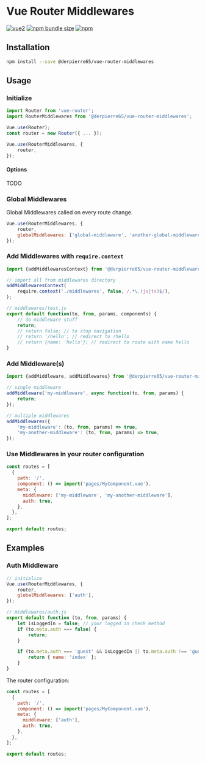 # Vue Router Middlewares

[![vue2](https://img.shields.io/badge/vue-2.x-brightgreen.svg)](https://vuejs.org/)
[![npm bundle size](https://img.shields.io/bundlephobia/min/@derpierre65/vue-router-middlewares)](https://www.npmjs.com/package/@derpierre65/vue-router-middlewares)
[![npm](https://img.shields.io/npm/dw/@derpierre65/vue-router-middlewares)](https://www.npmjs.com/package/@derpierre65/vue-router-middlewares)

## Installation

```bash
npm install --save @derpierre65/vue-router-middlewares
```

## Usage

### Initialize

```js
import Router from 'vue-router';
import RouterMiddlewares from '@derpierre65/vue-router-middlewares';

Vue.use(Router);
const router = new Router({ ... });

Vue.use(RouterMiddlewares, {
    router,
});
```

#### Options

TODO

### Global Middlewares

Global Middlewares called on every route change.

```js
Vue.use(RouterMiddlewares, {
    router,
    globalMiddlewares: ['global-middleware', 'another-global-middleware'],
});
```

### Add Middlewares with `require.context`

```js
import {addMiddlewaresContext} from '@derpierre65/vue-router-middlewares';

// import all from middlewares directory
addMiddlewaresContext(
	require.context('./middlewares', false, /.*\.(js|ts)$/),
);

// middlewares/test.js
export default function(to, from, params, components) {
    // do middleware stuff
    return;
    // return false; // to stop navigation
    // return '/hello'; // redirect to /hello
    // return {name: 'hello'}; // redirect to route with name hello
}
```

### Add Middleware(s)

```js
import {addMiddleware, addMiddlewares} from '@derpierre65/vue-router-middlewares';

// single middleware
addMiddleware('my-middleware', async function(to, from, params) {
    return;
});

// multiple middlewares
addMiddlewares({
    'my-middleware': (to, from, params) => true,
    'my-another-middleware': (to, from, params) => true,
});
```

### Use Middlewares in your router configuration

```js
const routes = [
  {
    path: '/',
    component: () => import('pages/MyComponent.vue'),
    meta: {
      middleware: ['my-middleware', 'my-another-middleware'],
      auth: true,
    },
  },
];

export default routes;
```

## Examples

### Auth Middleware

```js
// initialize
Vue.use(RouterMiddlewares, {
    router,
    globalMiddlewares: ['auth'],
});

// middlewares/auth.js
export default function (to, from, params) {
	let isLoggedIn = false; // your logged in check method
    if (to.meta.auth === false) {
        return;
    }

    if (to.meta.auth === 'guest' && isLoggedIn || to.meta.auth !== 'guest' && !isLoggedIn) {
        return { name: 'index' };
    }
}
```

The router configuration:

```js
const routes = [
  {
    path: '/',
    component: () => import('pages/MyComponent.vue'),
    meta: {
      middleware: ['auth'],
      auth: true,
    },
  },
];

export default routes;
```